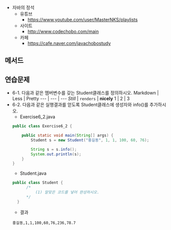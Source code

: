 * 자바의 정석
  - 유튜브 
    - https://www.youtube.com/user/MasterNKS/playlists
  - 사이트
    - http://www.codechobo.com/main
  - 카페
    - https://cafe.naver.com/javachobostudy

## 메서드

## 연습문제
* 6-1. 다음과 같은 멤버변수를 갖는 Student클래스를 정의하시오.
Markdown | Less | Pretty
--- | --- | ---
*Still* | `renders` | **nicely**
1 | 2 | 3
* 6-2. 다음과 같은 실행결과를 얻도록 Student클래스에 생성자와 info()를 추가하시오.
  - Exercise6_2.java
  ```java  
  public class Exercise6_2 {

      public static void main(String[] args) {
          Student s = new Student("홍길동", 1, 1, 100, 60, 76);

          String s = s.info();
          System.out.println(s);
      }
  }
  ```
  - Student.java
  ```java
  public class Student {
		/*
		 	(1) 알맞은 코드를 넣어 완성하시오.
		*/
	}
  ```
  - 결과
  ```console
  홍길동,1,1,100,60,76,236,78.7
  ```

